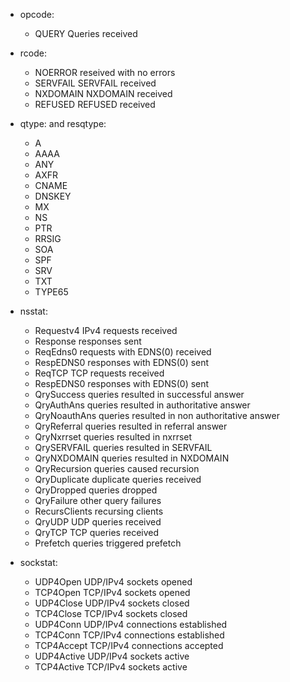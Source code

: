 - opcode:
  - QUERY		Queries received

- rcode:
  - NOERROR		reseived with no errors
  - SERVFAIL		SERVFAIL received
  - NXDOMAIN		NXDOMAIN received
  - REFUSED		REFUSED received

- qtype: and resqtype:
  - A
  - AAAA
  - ANY
  - AXFR
  - CNAME
  - DNSKEY
  - MX 
  - NS 
  - PTR 
  - RRSIG 
  - SOA 
  - SPF 
  - SRV 
  - TXT 
  - TYPE65

- nsstat:
  - Requestv4           IPv4 requests received
  - Response            responses sent
  - ReqEdns0            requests with EDNS(0) received
  - RespEDNS0           responses with EDNS(0) sent
  - ReqTCP              TCP requests received
  - RespEDNS0           responses with EDNS(0) sent
  - QrySuccess          queries resulted in successful answer
  - QryAuthAns          queries resulted in authoritative answer
  - QryNoauthAns        queries resulted in non authoritative answer
  - QryReferral         queries resulted in referral answer
  - QryNxrrset          queries resulted in nxrrset
  - QrySERVFAIL         queries resulted in SERVFAIL
  - QryNXDOMAIN         queries resulted in NXDOMAIN
  - QryRecursion        queries caused recursion
  - QryDuplicate        duplicate queries received
  - QryDropped          queries dropped
  - QryFailure          other query failures
  - RecursClients       recursing clients
  - QryUDP              UDP queries received
  - QryTCP              TCP queries received
  - Prefetch            queries triggered prefetch


- sockstat:
  - UDP4Open		UDP/IPv4 sockets opened
  - TCP4Open		TCP/IPv4 sockets opened
  - UDP4Close		UDP/IPv4 sockets closed
  - TCP4Close		TCP/IPv4 sockets closed
  - UDP4Conn		UDP/IPv4 connections established
  - TCP4Conn		TCP/IPv4 connections established
  - TCP4Accept		TCP/IPv4 connections accepted
  - UDP4Active		UDP/IPv4 sockets active
  - TCP4Active		TCP/IPv4 sockets active

